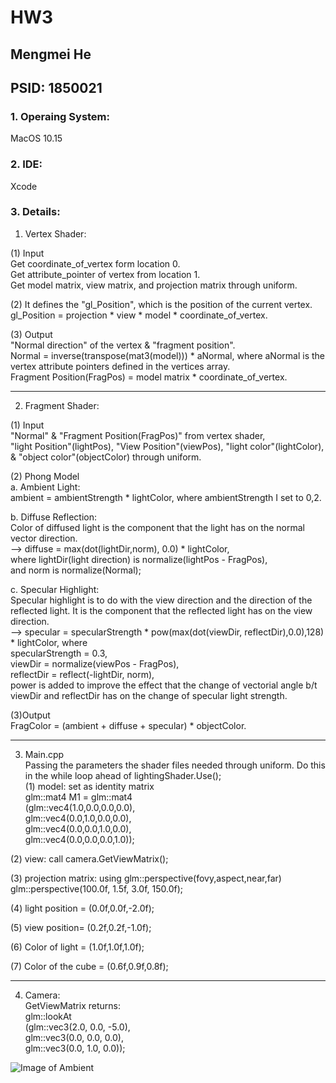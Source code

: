 # HW3

## Mengmei He
## PSID: 1850021

### 1. Operaing System:
MacOS 10.15

### 2. IDE:
Xcode

### 3. Details:
1. Vertex Shader: <br>

(1) Input <br>
Get coordinate_of_vertex form location 0. <br>
Get attribute_pointer of vertex from location 1. <br>
Get model matrix, view matrix, and projection matrix through uniform. <br>

(2) It defines the "gl_Position", which is the position of the current vertex.<br> 
gl_Position = projection * view * model * coordinate_of_vertex.<br>

(3) Output<br>
"Normal direction" of the vertex & "fragment position".<br>
Normal = inverse(transpose(mat3(model))) * aNormal, where aNormal is the vertex attribute pointers defined in the vertices array.<br>
Fragment Position(FragPos) = model matrix * coordinate_of_vertex.<br>

---------------------------
2. Fragment Shader:<br>

(1) Input<br>
"Normal" & "Fragment Position(FragPos)" from vertex shader,<br>
"light Position"(lightPos), "View Position"(viewPos), "light color"(lightColor), & "object color"(objectColor) through uniform.<br>

(2) Phong Model<br>
a. Ambient Light: <br>
ambient = ambientStrength * lightColor, where ambientStrength I set to 0,2.<br>

b. Diffuse Reflection: <br>
Color of diffused light is the component that the light has on the normal vector direction. <br>
--> diffuse = max(dot(lightDir,norm), 0.0) * lightColor, <br>
where lightDir(light direction) is normalize(lightPos - FragPos),<br>
and norm is normalize(Normal);<br>

c. Specular Highlight:<br>
Specular highlight is to do with the view direction and the direction of the reflected light. It is the component that the reflected light has on the view direction. <br>
--> specular = specularStrength * pow(max(dot(viewDir, reflectDir),0.0),128) * lightColor, where<br>
specularStrength = 0.3,<br>
viewDir = normalize(viewPos - FragPos),<br>
reflectDir = reflect(-lightDir, norm),<br>
power is added to improve the effect that the change of vectorial angle b/t viewDir and reflectDir has on the change of specular light strength.<br>

(3)Output<br>
FragColor = (ambient + diffuse + specular) * objectColor.<br>

------------------------
3. Main.cpp<br>
Passing the parameters the shader files needed through uniform. Do this in the while loop ahead of lightingShader.Use();<br>
(1) model: set as identity matrix<br>
        glm::mat4 M1 = glm::mat4<br>
        (glm::vec4(1.0,0.0,0.0,0.0),<br>
         glm::vec4(0.0,1.0,0.0,0.0),<br>
         glm::vec4(0.0,0.0,1.0,0.0),<br>
         glm::vec4(0.0,0.0,0.0,1.0));<br>

(2) view: call camera.GetViewMatrix();<br>

(3) projection matrix: using glm::perspective(fovy,aspect,near,far)<br>
glm::perspective(100.0f, 1.5f, 3.0f, 150.0f);<br>
 
(4) light position = (0.0f,0.0f,-2.0f);
        
(5) view position= (0.2f,0.2f,-1.0f);

(6) Color of light = (1.0f,1.0f,1.0f);
        
(7) Color of the cube = (0.6f,0.9f,0.8f);

---------------------
4. Camera:<br>
GetViewMatrix returns:<br>
glm::lookAt<br>
        (glm::vec3(2.0, 0.0, -5.0),<br>
         glm::vec3(0.0, 0.0, 0.0),<br>
         glm::vec3(0.0, 1.0, 0.0));<br>
         
         
![Image of Ambient](https://github.com/HeMaggie/HW3/tree/main/image/Ambient.png)
